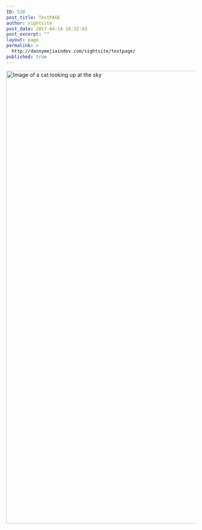 ```yaml
---
ID: 538
post_title: TestPAGE
author: sightsite
post_date: 2017-04-14 18:32:43
post_excerpt: ""
layout: page
permalink: >
  http://dannymejiaindev.com/sightsite/testpage/
published: true
---
```

<img id="longdesc-return-441 dan" class="alignnone size-full wp-image-441 full-style" tabindex="-1" src="http://dannymejiaindev.com/sightsite/wp-content/uploads/2017/04/Cat_4.jpg" alt="Image of a cat looking up at the sky" width="1600" height="1200" longdesc="http://dannymejiaindev.com/sightsite?longdesc=441&referrer=538" />